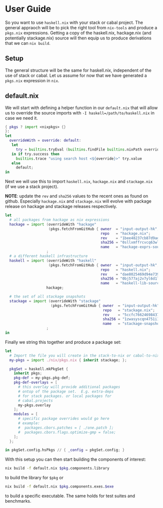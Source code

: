# User Guide

So you want to use `haskell.nix` with your stack or cabal project. The
general appraoch will be to pick the right tool from `nix-tools` and
produce a `pkgs.nix` expressions.  Getting a copy of the haskell.nix,
hackage.nix (and potentially stackage.nix) source will then equip us
to produce derivations that we can `nix build`.

## Setup

The general structure will be the same for haskell.nix, independent of
the use of stack or cabal.  Let us assume for now that we have
generated a `pkgs.nix` expression in `nix`.

## default.nix

We will start with defining a helper function in our `default.nix`
that will allow us to override the source imports with `-I
haskell=/path/to/haskell.nix` in case we need it.

```nix
{ pkgs ? import <nixpkgs> {}
}:
let
  overrideWith = override: default:
   let
     try = builtins.tryEval (builtins.findFile builtins.nixPath override);
   in if try.success then
     builtins.trace "using search host <${override}>" try.value
   else
     default;
in
```

Next we will use this to import `haskell.nix`, `hackage.nix` and
`stackage.nix` (if we use a stack project).

**NOTE**: update the `rev` and `sha256` values to the recent ones as
  found on github.  Especially `hackage.nix` and `stackage.nix` will
  evolve with package release on hackage and stackage releases
  respectively.

```nix
let
  # all packages from hackage as nix expressions
  hackage = import (overrideWith "hackage"
                    (pkgs.fetchFromGitHub { owner  = "input-output-hk";
                                            repo   = "hackage.nix";
                                            rev    = "1bee48237cb87d9ad6432a9ddb7777f858674400";
                                            sha256 = "0sllxmffrcvcq63wlvz64s0i0ls2249vwix645899k6xh159z5pj";
                                            name   = "hackage-exprs-source"; }))
                   ;
  # a different haskell infrastructure
  haskell = import (overrideWith "haskell"
                    (pkgs.fetchFromGitHub { owner  = "input-output-hk";
                                            repo   = "haskell.nix";
                                            rev    = "dae8025469d94e739aa52f23685bcd87840c72e3";
                                            sha256 = "0bj577aj2v7yl6d1l6rinp0bbn4k9m8k4jd46m4hspqaisfd58hg";
                                            name   = "haskell-lib-source"; }))
                   hackage;

  # the set of all stackage snapshots
  stackage = import (overrideWith "stackage"
                     (pkgs.fetchFromGitHub { owner  = "input-output-hk";
                                             repo   = "stackage.nix";
                                             rev    = "5ccfc7662469843768a5c4924d91faafbe5824e1";
                                             sha256 = "1zwasyscqn4751i10165imwj4715hh5arwmccqkpvpn9bnb6c5ck";
                                             name   = "stackage-snapshot-source"; }))
                   ;
in
```

Finally we string this together and produce a package set:

```nix
let
  # Import the file you will create in the stack-to-nix or cabal-to-nix step.
  my-pkgs = import ./nix/pkgs.nix { inherit stackage; };

  pkgSet = haskell.mkPkgSet {
    inherit pkgs;
    pkg-def = my-pkgs.pkg-def;
    pkg-def-overlays = [
      # this overlay will provide additional packages
      # ontop of the package set.  E.g. extra-deps
      # for stack packages. or local packages for
      # cabal.projects
      my-pkgs.overlay
    ];
    modules = [
      # specific package overrides would go here
      # example:
      #  packages.cbors.patches = [ ./one.patch ];
      #  packages.cbors.flags.optimize-gmp = false;
    ];
  };

in pkgSet.config.hsPkgs // { _config = pkgSet.config; }
```

With this setup you can then start building the components of
interest:

```bash
nix build -f default.nix $pkg.components.library
```

to build the library for `$pkg` or

```bash
nix build -f default.nix $pkg.components.exes.$exe
```

to build a specific executable. The same holds for test suites and benchmarks.

